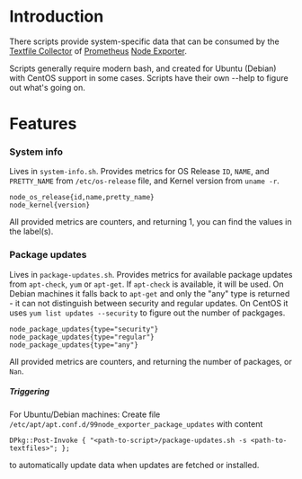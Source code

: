 # Introduction

There scripts provide system-specific data that can be consumed by the [Textfile Collector](https://github.com/prometheus/node_exporter/blob/master/README.md#textfile-collector) of [Prometheus](https://prometheus.io) [Node Exporter](https://github.com/prometheus/node_exporter).

Scripts generally require modern bash, and created for Ubuntu (Debian) with CentOS support in some cases. Scripts have their own --help to figure out what's going on.

# Features

### System info
Lives in `system-info.sh`. Provides metrics for OS Release `ID`, `NAME`, and `PRETTY_NAME` from `/etc/os-release` file, and Kernel version from `uname -r`.
```
node_os_release{id,name,pretty_name}
node_kernel{version}
```
All provided metrics are counters, and returning 1, you can find the values in the label(s).

### Package updates
Lives in `package-updates.sh`. Provides metrics for available package updates from `apt-check`, `yum` or `apt-get`.
If `apt-check` is available, it will be used. On Debian machines it falls back to `apt-get` and only the "any" type is returned - it can not distinguish between security and regular updates.
On CentOS it uses `yum list updates --security` to figure out the number of packgages.

```
node_package_updates{type="security"}
node_package_updates{type="regular"}
node_package_updates{type="any"}
```
All provided metrics are counters, and returning the number of packages, or `Nan`.

##### Triggering
For Ubuntu/Debian machines: Create file `/etc/apt/apt.conf.d/99node_exporter_package_updates` with content
```
DPkg::Post-Invoke { "<path-to-script>/package-updates.sh -s <path-to-textfiles>"; };
```
to automatically update data when updates are fetched or installed.
